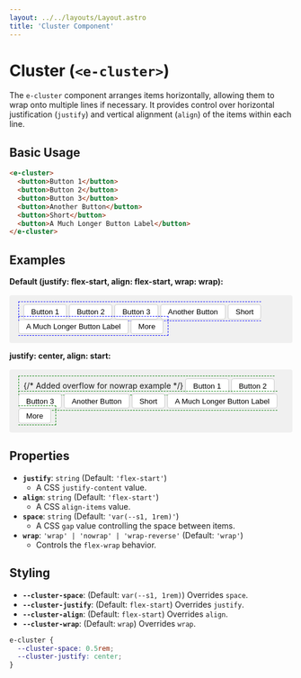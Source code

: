 ```yaml
---
layout: ../../layouts/Layout.astro
title: 'Cluster Component'
---
```


# Cluster (`<e-cluster>`)

The `e-cluster` component arranges items horizontally, allowing them to wrap onto multiple lines if necessary. It provides control over horizontal justification (`justify`) and vertical alignment (`align`) of the items within each line.

## Basic Usage

```html
<e-cluster>
  <button>Button 1</button>
  <button>Button 2</button>
  <button>Button 3</button>
  <button>Another Button</button>
  <button>Short</button>
  <button>A Much Longer Button Label</button>
</e-cluster>
```

## Examples

**Default (justify: flex-start, align: flex-start, wrap: wrap):**

<div class="example-container">
  <e-cluster style="border: 1px dashed blue; padding: 0.5rem;">
    <button>Button 1</button>
    <button>Button 2</button>
    <button>Button 3</button>
    <button>Another Button</button>
    <button>Short</button>
    <button>A Much Longer Button Label</button>
    <button>More</button>
  </e-cluster>
</div>

**justify: center, align: start:**

<div class="example-container">
  <e-cluster justify="center" align="center" space="0.5rem" wrap="nowrap" style="border: 1px dashed green; padding: 0.5rem; overflow-x: auto;"> {/* Added overflow for nowrap example */}
    <button>Button 1</button>
    <button>Button 2</button>
    <button>Button 3</button>
    <button>Another Button</button>
    <button>Short</button>
    <button>A Much Longer Button Label</button>
    <button>More</button>
  </e-cluster>
</div>

<style>
.example-container {
  background-color: #f0f0f0;
  padding: 1rem;
  margin-top: 1rem;
  border-radius: 4px;
}
/* Example button style for clarity */
.example-container button {
  padding: 0.3rem 0.8rem;
  border: 1px solid #ccc;
  background-color: white;
  border-radius: 4px;
  white-space: nowrap;
}
</style>

<script>
  // Import the component definition
  import 'e-layout/cluster';
</script>

## Properties

*   **`justify`**: `string` (Default: `'flex-start'`)
    *   A CSS `justify-content` value.
*   **`align`**: `string` (Default: `'flex-start'`)
    *   A CSS `align-items` value.
*   **`space`**: `string` (Default: `'var(--s1, 1rem)'`)
    *   A CSS `gap` value controlling the space between items.
*   **`wrap`**: `'wrap' | 'nowrap' | 'wrap-reverse'` (Default: `'wrap'`)
    *   Controls the `flex-wrap` behavior.

## Styling

*   **`--cluster-space`**: (Default: `var(--s1, 1rem)`) Overrides `space`.
*   **`--cluster-justify`**: (Default: `flex-start`) Overrides `justify`.
*   **`--cluster-align`**: (Default: `flex-start`) Overrides `align`.
*   **`--cluster-wrap`**: (Default: `wrap`) Overrides `wrap`.

```css
e-cluster {
  --cluster-space: 0.5rem;
  --cluster-justify: center;
}